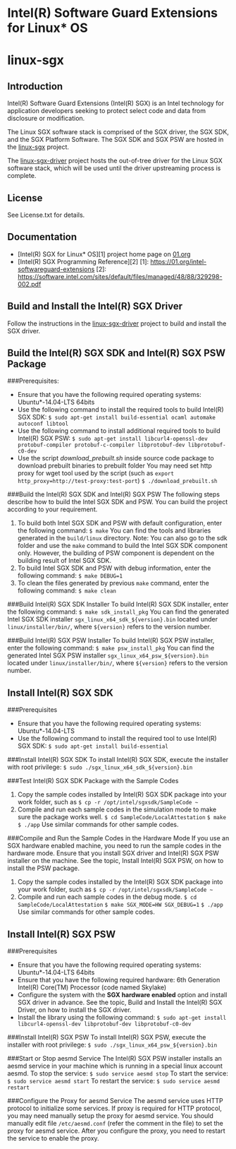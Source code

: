 Intel(R) Software Guard Extensions for Linux\* OS
================================================

# linux-sgx

Introduction
------------
Intel(R) Software Guard Extensions (Intel(R) SGX) is an Intel technology for application developers seeking to protect select code and data from disclosure or modification.

The Linux SGX software stack is comprised of the SGX driver, the SGX SDK, and the SGX Platform Software. The SGX SDK and SGX PSW are hosted in the [linux-sgx](https://github.com/01org/linux-sgx) project.

The [linux-sgx-driver](https://github.com/01org/linux-sgx-driver) project hosts the out-of-tree driver for the Linux SGX software stack, which will be used until the driver upstreaming process is complete. 

License
-------
See License.txt for details.

Documentation
-------------
- [Intel(R) SGX for Linux\* OS][1] project home page on [01.org](http://01.org)
- [Intel(R) SGX Programming Reference][2]
[1]: https://01.org/intel-softwareguard-extensions
[2]: https://software.intel.com/sites/default/files/managed/48/88/329298-002.pdf

Build and Install the Intel(R) SGX Driver
-----------------------------------------
Follow the instructions in the [linux-sgx-driver](https://github.com/01org/linux-sgx-driver) project to build and install the SGX driver.

Build the Intel(R) SGX SDK and Intel(R) SGX PSW Package
-------------------------------------------------------
###Prerequisites:
- Ensure that you have the following required operating systems:
  Ubuntu\*-14.04-LTS 64bits
- Use the following command to install the required tools to build Intel(R) SGX SDK:
  `$ sudo apt-get install build-essential ocaml automake autoconf libtool`
- Use the following command to install additional required tools to build Intel(R) SGX PSW:
  `$ sudo apt-get install libcurl4-openssl-dev protobuf-compiler protobuf-c-compiler libprotobuf-dev libprotobuf-c0-dev`
- Use the script *download_prebuilt.sh* inside source code package to download prebuilt binaries to prebuilt folder
  You may need set http proxy for wget tool used by the script (such as `export http_proxy=http://test-proxy:test-port`)
  `$ ./download_prebuilt.sh`

###Build the Intel(R) SGX SDK and Intel(R) SGX PSW
The following steps describe how to build the Intel SGX SDK and PSW. You can build the project according to your requirement.
1. To build both Intel SGX SDK and PSW with default configuration, enter the following command:
   `$ make`
   You can find the tools and libraries generated in the `build/linux` directory.
   Note: You can also go to the sdk folder and use the `make` command to build the Intel SGX SDK component only. However, the building of PSW component is dependent on the building result of Intel SGX SDK.
2. To build Intel SGX SDK and PSW with debug information, enter the following command:
   `$ make DEBUG=1`
3. To clean the files generated by previous `make` command, enter the following command:
   `$ make clean`

###Build Intel(R) SGX SDK Installer
To build Intel(R) SGX SDK installer, enter the following command:
    `$ make sdk_install_pkg`
You can find the generated Intel SGX SDK installer `sgx_linux_x64_sdk_${version}.bin` located under `linux/installer/bin/`, where `${version}` refers to the version number.

###Build Intel(R) SGX PSW Installer
To build Intel(R) SGX PSW installer, enter the following command:
    `$ make psw_install_pkg`
You can find the generated Intel SGX PSW installer `sgx_linux_x64_psw_${version}.bin` located under `linux/installer/bin/`, where `${version}` refers to the version number.

Install Intel(R) SGX SDK
------------------------
###Prerequisites
- Ensure that you have the following required operating systems:
  Ubuntu\*-14.04-LTS
- Use the following command to install the required tool to use Intel(R) SGX SDK:
  `$ sudo apt-get install build-essential`

###Install Intel(R) SGX SDK
To install Intel(R) SGX SDK, execute the installer with root privilege:
    `$ sudo ./sgx_linux_x64_sdk_${version}.bin `

###Test Intel(R) SGX SDK Package with the Sample Codes
1. Copy the sample codes installed by Intel(R) SGX SDK package into your work folder, such as
   `$ cp -r /opt/intel/sgxsdk/SampleCode ~`
2. Compile and run each sample codes in the simulation mode to make sure the package works well.
   `$ cd SampleCode/LocalAttestation`
   `$ make`
   `$ ./app`
   Use similar commands for other sample codes.

###Compile and Run the Sample Codes in the Hardware Mode
If you use an SGX hardware enabled machine, you need to run the sample codes in the hardware mode.
Ensure that you install SGX driver and Intel(R) SGX PSW installer on the machine.
See the topic, Install Intel(R) SGX PSW, on how to install the PSW package.
1. Copy the sample codes installed by the Intel(R) SGX SDK package into your work folder, such as
   `$ cp -r /opt/intel/sgxsdk/SampleCode ~`
2. Compile and run each sample codes in the debug mode.
   `$ cd SampleCode/LocalAttestation`
   `$ make SGX_MODE=HW SGX_DEBUG=1`
   `$ ./app`
   Use similar commands for other sample codes.

Install Intel(R) SGX PSW
------------------------
###Prerequisites
- Ensure that you have the following required operating systems:
  Ubuntu\*-14.04-LTS 64bits
- Ensure that you have the following required hardware:
  6th Generation Intel(R) Core(TM) Processor (code named Skylake)
- Configure the system with the **SGX hardware enabled** option and install SGX driver in advance.
  See the topic, Build and Install the Intel(R) SGX Driver, on how to install the SGX driver.
- Install the library using the following command:
  `$ sudo apt-get install libcurl4-openssl-dev libprotobuf-dev libprotobuf-c0-dev`

###Install Intel(R) SGX PSW
To install Intel(R) SGX PSW, execute the installer with root privilege:
    `$ sudo ./sgx_linux_x64_psw_${version}.bin`

###Start or Stop aesmd Service
The Intel(R) SGX PSW installer installs an aesmd service in your machine which is running in a special linux account aesmd.
To stop the service: `$ sudo service aesmd stop`
To start the service: `$ sudo service aesmd start`
To restart the service: `$ sudo service aesmd restart`

###Configure the Proxy for aesmd Service
The aesmd service uses HTTP protocol to initialize some services.
If proxy is required for HTTP protocol, you may need manually setup the proxy for aesmd service.
You should manually edit file `/etc/aesmd.conf` (refer the comment in the file) to set the proxy for aesmd service.
After you configure the proxy, you need to restart the service to enable the proxy.

